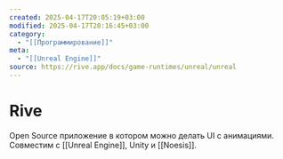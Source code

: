 ```yaml
---
created: 2025-04-17T20:05:19+03:00
modified: 2025-04-17T20:16:45+03:00
category:
  - "[[Программирование]]"
meta:
  - "[[Unreal Engine]]"
source: https://rive.app/docs/game-runtimes/unreal/unreal
---
```


# Rive

Open Source приложение в котором можно делать UI с анимациями. Совместим с [[Unreal Engine]], Unity и [[Noesis]].
